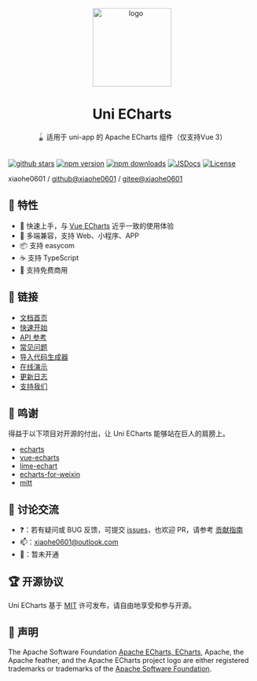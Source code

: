 <div align="center">
  <img src="https://oss.xiaohe.ink/images/uni-echarts.png" width="160" alt="logo"/>
  <h1>Uni ECharts</h1>
  <span>🪀 适用于 uni-app 的 Apache ECharts 组件（仅支持Vue 3）</span>
</div>

<br>

[![github stars][github-stars-src]][github-stars-href]
[![npm version][npm-version-src]][npm-version-href]
[![npm downloads][npm-downloads-src]][npm-downloads-href]
[![JSDocs][jsdocs-src]][jsdocs-href]
[![License][license-src]][license-href]

xiaohe0601 / [github@xiaohe0601](https://github.com/xiaohe0601) / [gitee@xiaohe0601](https://gitee.com/xiaohe0601)

## 🎉 特性

- 🚀 快速上手，与 [Vue ECharts](https://github.com/ecomfe/vue-echarts) 近乎一致的使用体验
- 📱 多端兼容，支持 Web、小程序、APP
- 📦 支持 easycom
- ☕ 支持 TypeScript
- 🍳 支持免费商用

## 🔗 链接

- [文档首页](https://uni-echarts.xiaohe.ink)
- [快速开始](https://uni-echarts.xiaohe.ink/guide/getting-started)
- [API 参考](https://uni-echarts.xiaohe.ink/apis/component)
- [常见问题](https://uni-echarts.xiaohe.ink/guide/faq)
- [导入代码生成器](https://uni-echarts.xiaohe.ink/helpers/codegen)
- [在线演示](https://uni-echarts.xiaohe.ink/ui)
- [更新日志](https://uni-echarts.xiaohe.ink/guide/changelog)
- [支持我们](https://uni-echarts.xiaohe.ink/sponsor)

## 🍬 鸣谢

得益于以下项目对开源的付出，让 Uni ECharts 能够站在巨人的肩膀上。

- [echarts](https://github.com/apache/echarts)
- [vue-echarts](https://github.com/ecomfe/vue-echarts)
- [lime-echart](https://gitee.com/liangei/lime-echart)
- [echarts-for-weixin](https://github.com/ecomfe/echarts-for-weixin)
- [mitt](https://github.com/developit/mitt)

## 🐶 讨论交流

- ❓：若有疑问或 BUG 反馈，可提交 [issues](https://github.com/xiaohe0601/uni-echarts/issues)，也欢迎 PR，请参考 [贡献指南](./CONTRIBUTING.md)
- 📫：[xiaohe0601@outlook.com](mailto:xiaohe0601@outlook.com)
- 🐧：暂未开通

## 🏆 开源协议

Uni ECharts 基于 [MIT](https://github.com/xiaohe0601/uni-echarts/blob/main/LICENSE) 许可发布，请自由地享受和参与开源。

## 🚓 声明

The Apache Software Foundation [Apache ECharts, ECharts](https://echarts.apache.org/), Apache, the Apache feather,
and the Apache ECharts project logo are either registered trademarks or trademarks of the
[Apache Software Foundation](https://www.apache.org/).

[github-stars-src]: https://img.shields.io/github/stars/xiaohe0601/uni-echarts?style=flat&colorA=080f12&colorB=1fa669&logo=GitHub
[github-stars-href]: https://github.com/xiaohe0601/uni-echarts
[npm-version-src]: https://img.shields.io/npm/v/uni-echarts?style=flat&colorA=080f12&colorB=1fa669
[npm-version-href]: https://npmjs.com/package/uni-echarts
[npm-downloads-src]: https://img.shields.io/npm/dm/uni-echarts?style=flat&colorA=080f12&colorB=1fa669
[npm-downloads-href]: https://npmjs.com/package/uni-echarts
[jsdocs-src]: https://img.shields.io/badge/jsdocs-reference-080f12?style=flat&colorA=080f12&colorB=1fa669
[jsdocs-href]: https://www.jsdocs.io/package/uni-echarts
[license-src]: https://img.shields.io/github/license/xiaohe0601/uni-echarts.svg?style=flat&colorA=080f12&colorB=1fa669
[license-href]: https://github.com/xiaohe0601/uni-echarts/blob/main/LICENSE